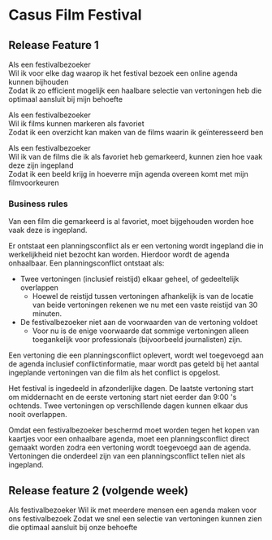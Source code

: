 # Casus Film Festival

## Release Feature 1

Als een festivalbezoeker  
Wil ik voor elke dag waarop ik het festival bezoek een online agenda kunnen bijhouden  
Zodat ik zo efficient mogelijk een haalbare selectie van vertoningen heb die optimaal aansluit bij mijn behoefte

Als een festivalbezoeker  
Wil ik films kunnen markeren als favoriet  
Zodat ik een overzicht kan maken van de films waarin ik geïnteresseerd ben

Als een festivalbezoeker  
Wil ik van de films die ik als favoriet heb gemarkeerd, kunnen zien hoe vaak deze zijn ingepland  
Zodat ik een beeld krijg in hoeverre mijn agenda overeen komt met mijn filmvoorkeuren


### Business rules

Van een film die gemarkeerd is al favoriet, moet bijgehouden worden hoe vaak deze is ingepland.

Er ontstaat een planningsconflict als er een vertoning wordt ingepland die in werkelijkheid niet bezocht kan worden. Hierdoor wordt de agenda onhaalbaar. Een planningsconflict ontstaat als:

- Twee vertoningen (inclusief reistijd) elkaar geheel, of gedeeltelijk overlappen
  - Hoewel de reistijd tussen vertoningen afhankelijk is van de locatie van beide vertoningen rekenen we nu met een vaste reistijd van 30 minuten. 
- De festivalbezoeker niet aan de voorwaarden van de vertoning voldoet
  - Voor nu is de enige voorwaarde dat sommige vertoningen alleen toegankelijk voor professionals (bijvoorbeeld journalisten) zijn.  


Een vertoning die een planningsconflict oplevert, wordt wel toegevoegd aan de agenda inclusief conflictinformatie, maar wordt pas geteld bij het aantal ingeplande vertoningen van die film als het conflict is opgelost.

Het festival is ingedeeld in afzonderlijke dagen. De laatste vertoning start om middernacht en de eerste vertoning start niet eerder dan 9:00 's ochtends. Twee vertoningen op verschillende dagen kunnen elkaar dus nooit overlappen.

Omdat een festivalbezoeker beschermd moet worden tegen het kopen van kaartjes voor een onhaalbare agenda, moet een planningsconflict direct gemaakt worden zodra een vertoning wordt toegevoegd aan de agenda. Vertoningen die onderdeel zijn van een planningsconflict tellen niet als ingepland.

## Release feature 2 (volgende week)

Als festivalbezoeker
Wil ik met meerdere mensen een agenda maken voor ons festivalbezoek
Zodat we snel een selectie van vertoningen kunnen zien die optimaal aansluit bij onze behoefte